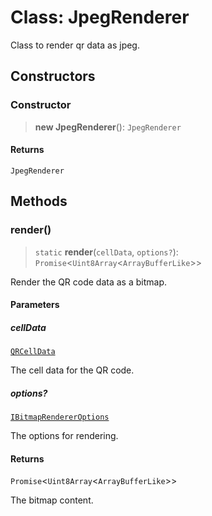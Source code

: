 # Class: JpegRenderer

Class to render qr data as jpeg.

## Constructors

### Constructor

> **new JpegRenderer**(): `JpegRenderer`

#### Returns

`JpegRenderer`

## Methods

### render()

> `static` **render**(`cellData`, `options?`): `Promise`\<`Uint8Array`\<`ArrayBufferLike`\>\>

Render the QR code data as a bitmap.

#### Parameters

##### cellData

[`QRCellData`](../type-aliases/QRCellData.md)

The cell data for the QR code.

##### options?

[`IBitmapRendererOptions`](../interfaces/IBitmapRendererOptions.md)

The options for rendering.

#### Returns

`Promise`\<`Uint8Array`\<`ArrayBufferLike`\>\>

The bitmap content.

